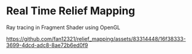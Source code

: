 # Real Time Relief Mapping

Ray tracing in Fragment Shader using OpenGL

https://github.com/fan12321/relief_mapping/assets/83314448/16f38333-3699-4dcd-adc8-8ae72b6ed0f9
